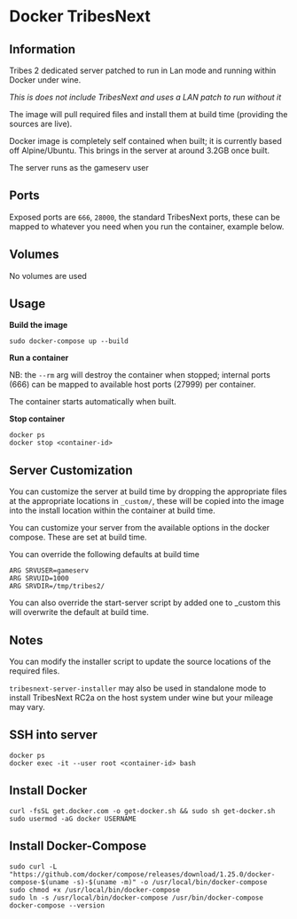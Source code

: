 # Docker TribesNext

## Information
Tribes 2 dedicated server patched to run in Lan mode and running within Docker under wine.

*This is does not include TribesNext and uses a LAN patch to run without it*

The image will pull required files and install them at build time (providing the sources are live). 

Docker image is completely self contained when built; it is currently based off Alpine/Ubuntu. This brings in the server at around 3.2GB once built.

The server runs as the gameserv user


## Ports
Exposed ports are `666`, `28000`, the standard TribesNext ports, these can be mapped to whatever you need when you run the container, example below.


## Volumes
No volumes are used


## Usage
**Build the image**

`sudo docker-compose up --build`

**Run a container**

NB: the `--rm` arg will destroy the container when stopped; internal ports (666) can be mapped to available host ports (27999) per container. 

The container starts automatically when built.

**Stop container**

```
docker ps
docker stop <container-id>
```


## Server Customization
You can customize the server at build time by dropping the appropriate files at the appropriate locations in `_custom/`, these will be copied into the image into the install location within the container at build time. 

You can customize your server from the available options in the docker compose. These are set at build time.

You can override the following defaults at build time
```
ARG SRVUSER=gameserv
ARG SRVUID=1000
ARG SRVDIR=/tmp/tribes2/
```

You can also override the start-server script by added one to _custom this will overwrite the default at build time.



## Notes
You can modify the installer script to update the source locations of the required files.

`tribesnext-server-installer` may also be used in standalone mode to install TribesNext RC2a on the host system under wine but your mileage may vary.


## SSH into server
```
docker ps
docker exec -it --user root <container-id> bash
```


## Install Docker
```
curl -fsSL get.docker.com -o get-docker.sh && sudo sh get-docker.sh
sudo usermod -aG docker USERNAME
```


## Install Docker-Compose
```
sudo curl -L "https://github.com/docker/compose/releases/download/1.25.0/docker-compose-$(uname -s)-$(uname -m)" -o /usr/local/bin/docker-compose 
sudo chmod +x /usr/local/bin/docker-compose 
sudo ln -s /usr/local/bin/docker-compose /usr/bin/docker-compose 
docker-compose --version
```
